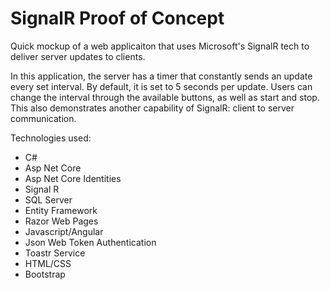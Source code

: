 # SignalR Proof of Concept
Quick mockup of a web applicaiton that uses Microsoft's SignalR tech to deliver server updates to clients. 

In this application, the server has a timer that constantly sends an update every set interval. By default, it is set to 5 seconds per update. Users can change the interval through the available buttons, as well as start and stop. This also demonstrates another capability of SignalR: client to server communication. 

Technologies used:
- C#
- Asp Net Core
- Asp Net Core Identities
- Signal R
- SQL Server
- Entity Framework
- Razor Web Pages
- Javascript/Angular
- Json Web Token Authentication
- Toastr Service
- HTML/CSS
- Bootstrap
